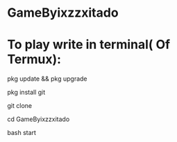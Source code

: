 # GameByixzzxitado
# To play write in terminal( Of Termux):

pkg update && pkg upgrade 

pkg install git

git clone

cd GameByixzzxitado

bash start
